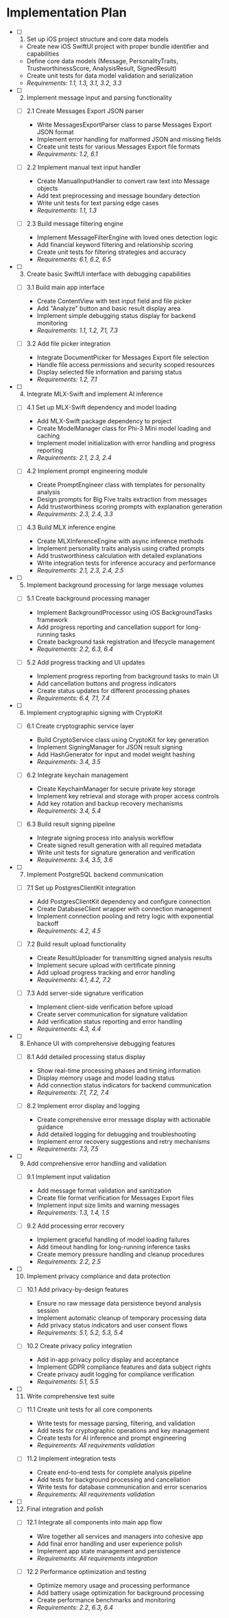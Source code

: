 # Implementation Plan

- [ ] 1. Set up iOS project structure and core data models
  - Create new iOS SwiftUI project with proper bundle identifier and capabilities
  - Define core data models (Message, PersonalityTraits, TrustworthinessScore, AnalysisResult, SignedResult)
  - Create unit tests for data model validation and serialization
  - _Requirements: 1.1, 1.3, 3.1, 3.2, 3.3_

- [ ] 2. Implement message input and parsing functionality
  - [ ] 2.1 Create Messages Export JSON parser
    - Write MessagesExportParser class to parse Messages Export JSON format
    - Implement error handling for malformed JSON and missing fields
    - Create unit tests for various Messages Export file formats
    - _Requirements: 1.2, 6.1_

  - [ ] 2.2 Implement manual text input handler
    - Create ManualInputHandler to convert raw text into Message objects
    - Add text preprocessing and message boundary detection
    - Write unit tests for text parsing edge cases
    - _Requirements: 1.1, 1.3_

  - [ ] 2.3 Build message filtering engine
    - Implement MessageFilterEngine with loved ones detection logic
    - Add financial keyword filtering and relationship scoring
    - Create unit tests for filtering strategies and accuracy
    - _Requirements: 6.1, 6.2, 6.5_

- [ ] 3. Create basic SwiftUI interface with debugging capabilities
  - [ ] 3.1 Build main app interface
    - Create ContentView with text input field and file picker
    - Add "Analyze" button and basic result display area
    - Implement simple debugging status display for backend monitoring
    - _Requirements: 1.1, 1.2, 7.1, 7.3_

  - [ ] 3.2 Add file picker integration
    - Integrate DocumentPicker for Messages Export file selection
    - Handle file access permissions and security scoped resources
    - Display selected file information and parsing status
    - _Requirements: 1.2, 7.1_

- [ ] 4. Integrate MLX-Swift and implement AI inference
  - [ ] 4.1 Set up MLX-Swift dependency and model loading
    - Add MLX-Swift package dependency to project
    - Create ModelManager class for Phi-3 Mini model loading and caching
    - Implement model initialization with error handling and progress reporting
    - _Requirements: 2.1, 2.3, 2.4_

  - [ ] 4.2 Implement prompt engineering module
    - Create PromptEngineer class with templates for personality analysis
    - Design prompts for Big Five traits extraction from messages
    - Add trustworthiness scoring prompts with explanation generation
    - _Requirements: 2.3, 2.4, 3.3_

  - [ ] 4.3 Build MLX inference engine
    - Create MLXInferenceEngine with async inference methods
    - Implement personality traits analysis using crafted prompts
    - Add trustworthiness calculation with detailed explanations
    - Write integration tests for inference accuracy and performance
    - _Requirements: 2.1, 2.3, 2.4, 2.5_

- [ ] 5. Implement background processing for large message volumes
  - [ ] 5.1 Create background processing manager
    - Implement BackgroundProcessor using iOS BackgroundTasks framework
    - Add progress reporting and cancellation support for long-running tasks
    - Create background task registration and lifecycle management
    - _Requirements: 2.2, 6.3, 6.4_

  - [ ] 5.2 Add progress tracking and UI updates
    - Implement progress reporting from background tasks to main UI
    - Add cancellation buttons and progress indicators
    - Create status updates for different processing phases
    - _Requirements: 6.4, 7.1, 7.4_

- [ ] 6. Implement cryptographic signing with CryptoKit
  - [ ] 6.1 Create cryptographic service layer
    - Build CryptoService class using CryptoKit for key generation
    - Implement SigningManager for JSON result signing
    - Add HashGenerator for input and model weight hashing
    - _Requirements: 3.4, 3.5_

  - [ ] 6.2 Integrate keychain management
    - Create KeychainManager for secure private key storage
    - Implement key retrieval and storage with proper access controls
    - Add key rotation and backup recovery mechanisms
    - _Requirements: 3.4, 5.4_

  - [ ] 6.3 Build result signing pipeline
    - Integrate signing process into analysis workflow
    - Create signed result generation with all required metadata
    - Write unit tests for signature generation and verification
    - _Requirements: 3.4, 3.5, 3.6_

- [ ] 7. Implement PostgreSQL backend communication
  - [ ] 7.1 Set up PostgresClientKit integration
    - Add PostgresClientKit dependency and configure connection
    - Create DatabaseClient wrapper with connection management
    - Implement connection pooling and retry logic with exponential backoff
    - _Requirements: 4.2, 4.5_

  - [ ] 7.2 Build result upload functionality
    - Create ResultUploader for transmitting signed analysis results
    - Implement secure upload with certificate pinning
    - Add upload progress tracking and error handling
    - _Requirements: 4.1, 4.2, 7.2_

  - [ ] 7.3 Add server-side signature verification
    - Implement client-side verification before upload
    - Create server communication for signature validation
    - Add verification status reporting and error handling
    - _Requirements: 4.3, 4.4_

- [ ] 8. Enhance UI with comprehensive debugging features
  - [ ] 8.1 Add detailed processing status display
    - Show real-time processing phases and timing information
    - Display memory usage and model loading status
    - Add connection status indicators for backend communication
    - _Requirements: 7.1, 7.2, 7.4_

  - [ ] 8.2 Implement error display and logging
    - Create comprehensive error message display with actionable guidance
    - Add detailed logging for debugging and troubleshooting
    - Implement error recovery suggestions and retry mechanisms
    - _Requirements: 7.3, 7.5_

- [ ] 9. Add comprehensive error handling and validation
  - [ ] 9.1 Implement input validation
    - Add message format validation and sanitization
    - Create file format verification for Messages Export files
    - Implement input size limits and warning messages
    - _Requirements: 1.3, 1.4, 1.5_

  - [ ] 9.2 Add processing error recovery
    - Implement graceful handling of model loading failures
    - Add timeout handling for long-running inference tasks
    - Create memory pressure handling and cleanup procedures
    - _Requirements: 2.2, 2.5_

- [ ] 10. Implement privacy compliance and data protection
  - [ ] 10.1 Add privacy-by-design features
    - Ensure no raw message data persistence beyond analysis session
    - Implement automatic cleanup of temporary processing data
    - Add privacy status indicators and user consent flows
    - _Requirements: 5.1, 5.2, 5.3, 5.4_

  - [ ] 10.2 Create privacy policy integration
    - Add in-app privacy policy display and acceptance
    - Implement GDPR compliance features and data subject rights
    - Create privacy audit logging for compliance verification
    - _Requirements: 5.1, 5.5_

- [ ] 11. Write comprehensive test suite
  - [ ] 11.1 Create unit tests for all core components
    - Write tests for message parsing, filtering, and validation
    - Add tests for cryptographic operations and key management
    - Create tests for AI inference and prompt engineering
    - _Requirements: All requirements validation_

  - [ ] 11.2 Implement integration tests
    - Create end-to-end tests for complete analysis pipeline
    - Add tests for background processing and cancellation
    - Write tests for database communication and error scenarios
    - _Requirements: All requirements validation_

- [ ] 12. Final integration and polish
  - [ ] 12.1 Integrate all components into main app flow
    - Wire together all services and managers into cohesive app
    - Add final error handling and user experience polish
    - Implement app state management and persistence
    - _Requirements: All requirements integration_

  - [ ] 12.2 Performance optimization and testing
    - Optimize memory usage and processing performance
    - Add battery usage optimization for background processing
    - Create performance benchmarks and monitoring
    - _Requirements: 2.2, 6.3, 6.4_